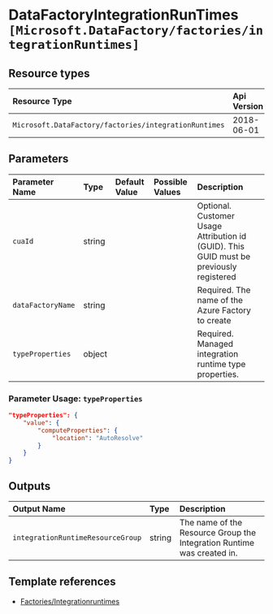 # DataFactoryIntegrationRunTimes `[Microsoft.DataFactory/factories/integrationRuntimes]`

## Resource types

| Resource Type | Api Version |
| :-- | :-- |
| `Microsoft.DataFactory/factories/integrationRuntimes` | 2018-06-01 |

## Parameters

| Parameter Name | Type | Default Value | Possible Values | Description |
| :-- | :-- | :-- | :-- | :-- |
| `cuaId` | string |  |  | Optional. Customer Usage Attribution id (GUID). This GUID must be previously registered|
| `dataFactoryName` | string |  |  | Required. The name of the Azure Factory to create |
| `typeProperties` | object |  |  | Required. Managed integration runtime type properties. |

### Parameter Usage: `typeProperties`

```json
"typeProperties": {
    "value": {
        "computeProperties": {
            "location": "AutoResolve"
        }
    }
}

```

## Outputs

| Output Name | Type | Description |
| :-- | :-- | :-- |
| `integrationRuntimeResourceGroup` | string | The name of the Resource Group the Integration Runtime was created in. |

## Template references

- [Factories/Integrationruntimes](https://docs.microsoft.com/en-us/azure/templates/Microsoft.DataFactory/2018-06-01/factories/integrationRuntimes)
